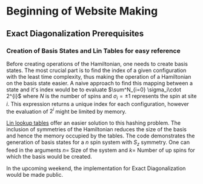 # Beginning of Website Making
## Exact Diagonalization Prerequisites
### Creation of Basis States and Lin Tables for easy reference
Before creating operations of the Hamiltonian, one needs to create basis states. The most crucial part is to find the index of a given configuration with the least time complexity, thus making the operation of a Hamiltonian on the basis state easier. A naive approach to find this mapping between a state and it's index would be to evaluate $\sum^N_{i=0} \sigma_i\cdot 2^{i}$ where $N$ is the number of spins and $\sigma_i= \pm 1$ represents the spin at site $i$. This expression returns a unique index for each configuration, however the evaluation of  $2^i$ might be limited by memory. 

[Lin lookup tables](https://aip.scitation.org/doi/pdf/10.1063/1.4823192) offer an easier solution to this hashing problem. The inclusion of symmetries of the Hamiltonian reduces the size of the basis and hence the memory occupied by the tables. The code demonstrates the generation of basis states for a $n$ spin system with $S_z$ symmetry. One can feed in the arguments $n=$ Size of the system and $k=$ Number of up spins for which the basis would be created.


In the upcoming weekend, the implementation for Exact Diagonalization would be made public.
